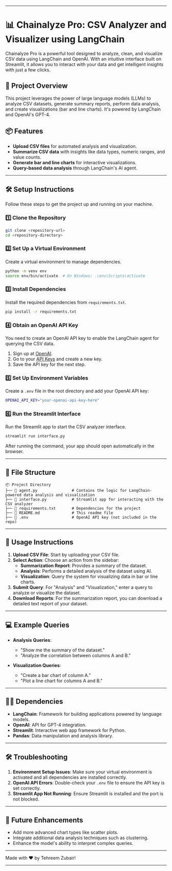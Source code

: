 
---

# 📊 Chainalyze Pro: CSV Analyzer and Visualizer using LangChain

Chainalyze Pro is a powerful tool designed to analyze, clean, and visualize CSV data using LangChain and OpenAI. With an intuitive interface built on Streamlit, it allows you to interact with your data and get intelligent insights with just a few clicks.

## 🚀 Project Overview
This project leverages the power of large language models (LLMs) to analyze CSV datasets, generate summary reports, perform data analysis, and create visualizations (bar and line charts). It's powered by LangChain and OpenAI's GPT-4.

## 📦 Features
- **Upload CSV files** for automated analysis and visualization.
- **Summarize CSV data** with insights like data types, numeric ranges, and value counts.
- **Generate bar and line charts** for interactive visualizations.
- **Query-based data analysis** through LangChain's AI agent.

---

## 🛠 Setup Instructions

Follow these steps to get the project up and running on your machine.

### 1️⃣ Clone the Repository
```bash
git clone <repository-url>
cd <repository-directory>
```

### 2️⃣ Set Up a Virtual Environment
Create a virtual environment to manage dependencies.

```bash
python -m venv env
source env/bin/activate  # On Windows: .\env\Scripts\activate
```

### 3️⃣ Install Dependencies
Install the required dependencies from `requirements.txt`.

```bash
pip install -r requirements.txt
```

### 4️⃣ Obtain an OpenAI API Key
You need to create an OpenAI API key to enable the LangChain agent for querying the CSV data.

1. Sign up at [OpenAI](https://beta.openai.com/signup/).
2. Go to your [API Keys](https://beta.openai.com/account/api-keys) and create a new key.
3. Save the API key for the next step.

### 5️⃣ Set Up Environment Variables
Create a `.env` file in the root directory and add your OpenAI API key:

```bash
OPENAI_API_KEY="your-openai-api-key-here"
```

### 6️⃣ Run the Streamlit Interface
Run the Streamlit app to start the CSV analyzer interface.

```bash
streamlit run interface.py
```

After running the command, your app should open automatically in the browser.

---

## 📂 File Structure

```
📦 Project Directory
├── 📄 agent.py               # Contains the logic for LangChain-powered data analysis and visualization
├── 📄 interface.py           # Streamlit app for interacting with the CSV analyzer
├── 📄 requirements.txt       # Dependencies for the project
├── 📄 README.md              # This readme file
├── 📄 .env                   # OpenAI API key (not included in the repo)
```

---

## 🎨 Usage Instructions

1. **Upload CSV File**: Start by uploading your CSV file.
2. **Select Action**: Choose an action from the sidebar:
   - **Summarization Report**: Provides a summary of the dataset.
   - **Analysis**: Performs a detailed analysis of the dataset using AI.
   - **Visualization**: Query the system for visualizing data in bar or line charts.
3. **Submit Query**: For "Analysis" and "Visualization," enter a query to analyze or visualize the dataset.
4. **Download Reports**: For the summarization report, you can download a detailed text report of your dataset.

---

## 💻 Example Queries

- **Analysis Queries**: 
  - "Show me the summary of the dataset."
  - "Analyze the correlation between columns A and B."
  
- **Visualization Queries**: 
  - "Create a bar chart of column A."
  - "Plot a line chart for columns A and B."

---

## 🧑‍💻 Dependencies

- **LangChain**: Framework for building applications powered by language models.
- **OpenAI**: API for GPT-4 integration.
- **Streamlit**: Interactive web app framework for Python.
- **Pandas**: Data manipulation and analysis library.
  
---

## 🛠 Troubleshooting

1. **Environment Setup Issues**: Make sure your virtual environment is activated and all dependencies are installed correctly.
2. **OpenAI API Errors**: Double-check your `.env` file to ensure the API key is set correctly.
3. **Streamlit App Not Running**: Ensure Streamlit is installed and the port is not blocked.

---

## 🚀 Future Enhancements
- Add more advanced chart types like scatter plots.
- Integrate additional data analysis techniques such as clustering.
- Enhance the model's ability to interpret complex queries.

---

Made with ❤️ by Tehreem Zubair!

---
